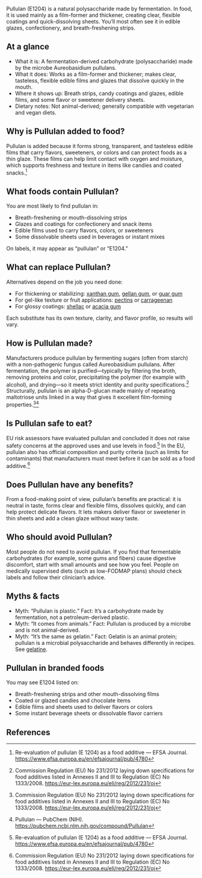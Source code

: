 Pullulan (E1204) is a natural polysaccharide made by fermentation. In food, it is used mainly as a film-former and thickener, creating clear, flexible coatings and quick-dissolving sheets. You’ll most often see it in edible glazes, confectionery, and breath-freshening strips.
<!--more-->

## At a glance
- What it is: A fermentation-derived carbohydrate (polysaccharide) made by the microbe Aureobasidium pullulans.
- What it does: Works as a film-former and thickener; makes clear, tasteless, flexible edible films and glazes that dissolve quickly in the mouth.
- Where it shows up: Breath strips, candy coatings and glazes, edible films, and some flavor or sweetener delivery sheets.
- Dietary notes: Not animal-derived; generally compatible with vegetarian and vegan diets.

## Why is Pullulan added to food?
Pullulan is added because it forms strong, transparent, and tasteless edible films that carry flavors, sweeteners, or colors and can protect foods as a thin glaze. These films can help limit contact with oxygen and moisture, which supports freshness and texture in items like candies and coated snacks.[^1]

## What foods contain Pullulan?
You are most likely to find pullulan in:
- Breath-freshening or mouth-dissolving strips
- Glazes and coatings for confectionery and snack items
- Edible films used to carry flavors, colors, or sweeteners
- Some dissolvable sheets used in beverages or instant mixes

On labels, it may appear as “pullulan” or “E1204.”

## What can replace Pullulan?
Alternatives depend on the job you need done:
- For thickening or stabilizing: [xanthan gum](/e415-xanthan-gum), [gellan gum](/e418-gellan-gum), or [guar gum](/e412-guar-gum)
- For gel-like texture or fruit applications: [pectins](/e440-pectins) or [carrageenan](/e407-carrageenan)
- For glossy coatings: [shellac](/e904-shellac) or [acacia gum](/e414-acacia-gum)

Each substitute has its own texture, clarity, and flavor profile, so results will vary.

## How is Pullulan made?
Manufacturers produce pullulan by fermenting sugars (often from starch) with a non-pathogenic fungus called Aureobasidium pullulans. After fermentation, the polymer is purified—typically by filtering the broth, removing proteins and color, precipitating the polymer (for example with alcohol), and drying—so it meets strict identity and purity specifications.[^2] Structurally, pullulan is an alpha-D-glucan made mainly of repeating maltotriose units linked in a way that gives it excellent film-forming properties.[^2][^3]

## Is Pullulan safe to eat?
EU risk assessors have evaluated pullulan and concluded it does not raise safety concerns at the approved uses and use levels in food.[^1] In the EU, pullulan also has official composition and purity criteria (such as limits for contaminants) that manufacturers must meet before it can be sold as a food additive.[^2]

## Does Pullulan have any benefits?
From a food-making point of view, pullulan’s benefits are practical: it is neutral in taste, forms clear and flexible films, dissolves quickly, and can help protect delicate flavors. It lets makers deliver flavor or sweetener in thin sheets and add a clean glaze without waxy taste.

## Who should avoid Pullulan?
Most people do not need to avoid pullulan. If you find that fermentable carbohydrates (for example, some gums and fibers) cause digestive discomfort, start with small amounts and see how you feel. People on medically supervised diets (such as low-FODMAP plans) should check labels and follow their clinician’s advice.

## Myths & facts
- Myth: “Pullulan is plastic.” Fact: It’s a carbohydrate made by fermentation, not a petroleum-derived plastic.
- Myth: “It comes from animals.” Fact: Pullulan is produced by a microbe and is not animal-derived.
- Myth: “It’s the same as gelatin.” Fact: Gelatin is an animal protein; pullulan is a microbial polysaccharide and behaves differently in recipes. See [gelatine](/e428-gelatine).

## Pullulan in branded foods
You may see E1204 listed on:
- Breath-freshening strips and other mouth-dissolving films
- Coated or glazed candies and chocolate items
- Edible films and sheets used to deliver flavors or colors
- Some instant beverage sheets or dissolvable flavor carriers

## References
[^1]: Re-evaluation of pullulan (E 1204) as a food additive — EFSA Journal. https://www.efsa.europa.eu/en/efsajournal/pub/4780
[^2]: Commission Regulation (EU) No 231/2012 laying down specifications for food additives listed in Annexes II and III to Regulation (EC) No 1333/2008. https://eur-lex.europa.eu/eli/reg/2012/231/oj
[^3]: Pullulan — PubChem (NIH). https://pubchem.ncbi.nlm.nih.gov/compound/Pullulan
